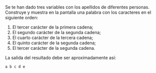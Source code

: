 
Se te han dado tres variables con los apellidos de diferentes personas. Construye y muestra en la pantalla una palabra con los caracteres en el siguiente orden:

1. El tercer carácter de la primera cadena;
2. El segundo carácter de la segunda cadena;
3. El cuarto carácter de la tercera cadena;
4. El quinto carácter de la segunda cadena;
5. El tercer carácter de la segunda cadena.

La salida del resultado debe ser aproximadamente así:

```text
a b c d e
```
